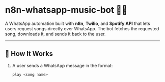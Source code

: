 # n8n-whatsapp-music-bot 🎵🤖  

A WhatsApp automation built with **n8n**, **Twilio**, and **Spotify API** that lets users request songs directly over WhatsApp. The bot fetches the requested song, downloads it, and sends it back to the user.  

---

## 🚀 How It Works  

1. A user sends a WhatsApp message in the format:  
   ```text
   play <song name>
